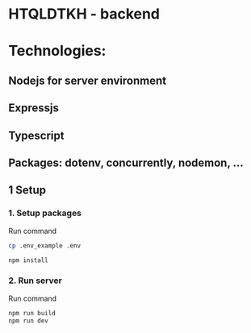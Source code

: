 # HTQLDTKH - backend
# Technologies:
## Nodejs for server environment
## Expressjs
## Typescript
## Packages: dotenv, concurrently, nodemon, ...

## 1 Setup

### 1. Setup packages
Run command
```bash
cp .env_example .env
```

```bash
npm install
```

### 2. Run server
Run command
```bash
npm run build
npm run dev
```


